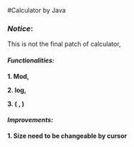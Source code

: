 #Calculator by Java

### *Notice*:
This is not the final patch of calculator, 

#### *Functionalities:*

**1. Mod,**

**2. log,**

**3. ( , )**

#### *Improvements:*

**1. Size need to be changeable by cursor**


